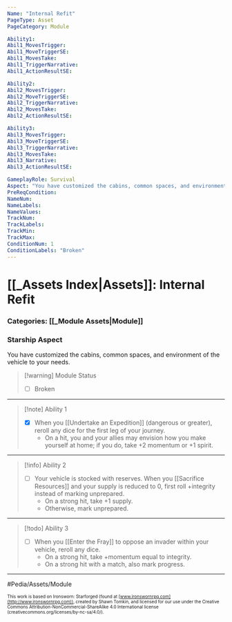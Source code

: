 ```yaml
---
Name: "Internal Refit"
PageType: Asset
PageCategory: Module

Ability1:
Abil1_MovesTrigger:
Abil1_MoveTriggerSE:
Abil1_MovesTake:
Abil1_TriggerNarrative:
Abil1_ActionResultSE:

Ability2:
Abil2_MovesTrigger:
Abil2_MoveTriggerSE:
Abil2_TriggerNarrative:
Abil2_MovesTake:
Abil2_ActionResultSE:

Ability3:
Abil3_MovesTrigger:
Abil3_MoveTriggerSE:
Abil3_TriggerNarrative:
Abil3_MovesTake:
Abil3_Narrative:
Abil3_ActionResultSE:

GameplayRole: Survival
Aspect: "You have customized the cabins, common spaces, and environment of the vehicle to your needs."
PreReqCondition: 
NameNum:
NameLabels:
NameValues:
TrackNum:
TrackLabels:
TrackMin:
TrackMax:
ConditionNum: 1
ConditionLabels: "Broken"
---
```

# [[_Assets Index|Assets]]: Internal Refit
### Categories: [[_Module Assets|Module]]
### Starship Aspect
You have customized the cabins, common spaces, and environment of the vehicle to your needs.
> [!warning] Module Status
> - [ ] Broken
___
> [!note] Ability 1
> - [x] When you [[Undertake an Expedition]] (dangerous or greater), reroll any dice for the first leg of your journey. 
> 	- On a hit, you and your allies may envision how you make yourself at home; if you do, take +2 momentum or +1 spirit.
___
> [!info] Ability 2
> - [ ] Your vehicle is stocked with reserves. When you [[Sacrifice Resources]] and your supply is reduced to 0, first roll +integrity instead of marking unprepared.
> 	- On a strong hit, take +1 supply. 
> 	- Otherwise, mark unprepared.
___
> [!todo] Ability 3
> - [ ] When you [[Enter the Fray]] to oppose an invader within your vehicle, reroll any dice. 
> 	- On a strong hit, take +momentum equal to integrity. 
> 	- On a strong hit with a match, also mark progress.
___

#Pedia/Assets/Module 

<font size=-2>This work is based on Ironsworn: Starforged (found at [www.ironswornrpg.com](http://www.ironswornrpg.com)), created by Shawn Tomkin, and licensed for our use under the Creative Commons Attribution-NonCommercial-ShareAlike 4.0 International license  (creativecommons.org/licenses/by-nc-sa/4.0/).</font>